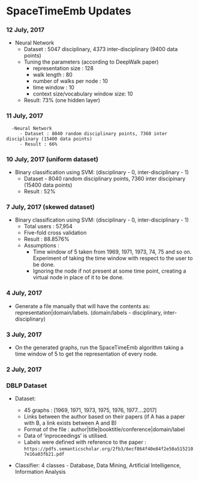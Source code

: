 # SpaceTimeEmb Updates

### 12 July, 2017
   - Neural Network 
      - Dataset : 5047 disciplinary, 4373 inter-disciplinary (9400 data points)
      - Tuning the parameters (according to DeepWalk paper)
         - representation size : 128
         - walk length : 80
         - number of walks per node : 10
         - time window : 10
         - context size/vocabulary window size: 10
     - Result: 73% (one hidden layer)

### 11 July, 2017
      -Neural Network 
         - Dataset : 8040 random disciplinary points, 7360 inter disciplinary (15400 data points)
         - Result : 66%
      
### 10 July, 2017 (uniform dataset)
   - Binary classification using SVM: (disciplinary - 0, inter-disciplinary - 1)
      - Dataset - 8040 random disciplinary points, 7360 inter discipinary (15400 data points)
      - Result : 52%

### 7 July, 2017 (skewed dataset)
  - Binary classification using SVM: (disciplinary - 0, inter-disciplinary - 1)
      - Total users : 57,954
      - Five-fold cross validation
      - Result : 88.8576%
      - Assumptions :
         - Time window of 5 taken from 1969, 1971, 1973, 74, 75 and so on. Experiment of taking the time window with respect to the user to be done.
         - Ignoring the node if not present at some time point, creating a virtual node in place of it to be done.
                 
### 4 July, 2017  
   - Generate a file manually that will have the contents as:
    representation|domain/labels. (domain/labels - disciplinary, inter-disciplinary)
 
### 3 July, 2017
   - On the generated graphs, run the SpaceTimeEmb algorithm taking a time window of 5 to get the representation of every node. 
  
### 2 July, 2017  
### DBLP Dataset

   - Dataset:
      - 45 graphs : [1969, 1971, 1973, 1975, 1976, 1977....2017] 
      - Links between the author based on their papers (if A has a paper with B, a link exists between A and B)
      - Format of the file :
         author|title|booktitle/conference|domain/label
      - Data of ‘inproceedings’ is utilised.
      - Labels were defined with reference to the paper : ```https://pdfs.semanticscholar.org/2fb3/6ecf864f40e84f2e50a5152107e16a03fb21.pdf```
 
   - Classifier:
     4 classes - Database, Data Mining, Artificial Intelligence, Information Analysis
 

